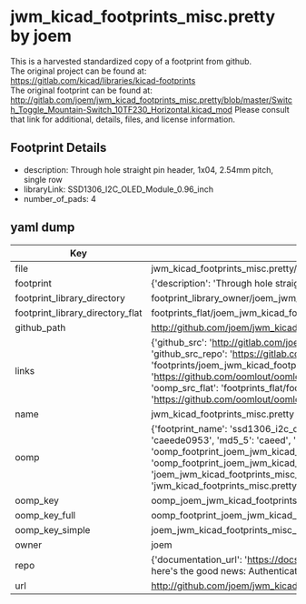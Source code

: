 # jwm_kicad_footprints_misc.pretty by joem  
This is a harvested standardized copy of a footprint from github.  
The original project can be found at:  
https://gitlab.com/kicad/libraries/kicad-footprints  
The original footprint can be found at:
http://gitlab.com/joem/jwm_kicad_footprints_misc.pretty/blob/master/Switch_Toggle_Mountain-Switch_10TF230_Horizontal.kicad_mod
Please consult that link for additional, details, files, and license information.  
## Footprint Details
* description: Through hole straight pin header, 1x04, 2.54mm pitch, single row  
* libraryLink: SSD1306_I2C_OLED_Module_0.96_inch  
* number_of_pads: 4  
## yaml dump  
| Key | Value |  
| --- | --- |  
| file | jwm_kicad_footprints_misc.pretty/SSD1306_I2C_OLED_Module_0.96_inch.kicad_mod |  
| footprint | {'description': 'Through hole straight pin header, 1x04, 2.54mm pitch, single row', 'libraryLink': 'SSD1306_I2C_OLED_Module_0.96_inch', 'number_of_pads': 4} |  
| footprint_library_directory | footprint_library_owner/joem_jwm_kicad_footprints_misc.pretty |  
| footprint_library_directory_flat | footprints_flat/joem_jwm_kicad_footprints_misc_ssd1306_i2c_oled_module_0_96_inch/working |  
| github_path | http://github.com/joem/jwm_kicad_footprints_misc.pretty/blob/master/SSD1306_I2C_OLED_Module_0.96_inch.kicad_mod |  
| links | {'github_src': 'http://gitlab.com/joem/jwm_kicad_footprints_misc.pretty/blob/master/Switch_Toggle_Mountain-Switch_10TF230_Horizontal.kicad_mod', 'github_src_repo': 'https://gitlab.com/kicad/libraries/kicad-footprints', 'oomp_bot': 'footprints/joem_jwm_kicad_footprints_misc_ssd1306_i2c_oled_module_0_96_inch/working', 'oomp_bot_github': 'https://github.com/oomlout/oomlout_oomp_footprint_bot/tree/main/footprints/joem_jwm_kicad_footprints_misc_ssd1306_i2c_oled_module_0_96_inch/working', 'oomp_src_flat': 'footprints_flat/footprints_flat/joem_jwm_kicad_footprints_misc_ssd1306_i2c_oled_module_0_96_inch/working', 'oomp_src_flat_github': 'https://github.com/oomlout/oomlout_oomp_footprint_src/tree/main/footprints_flat/joem_jwm_kicad_footprints_misc_ssd1306_i2c_oled_module_0_96_inch/working'} |  
| name | jwm_kicad_footprints_misc.pretty |  
| oomp | {'footprint_name': 'ssd1306_i2c_oled_module_0_96_inch', 'library_name': 'jwm_kicad_footprints_misc', 'md5': 'caeede0953bb67492f93fae1ecc7ef3b', 'md5_10': 'caeede0953', 'md5_5': 'caeed', 'md5_6': 'caeede', 'oomp_key': 'oomp_joem_jwm_kicad_footprints_misc_ssd1306_i2c_oled_module_0_96_inch', 'oomp_key_extra': 'oomp_footprint_joem_jwm_kicad_footprints_misc_ssd1306_i2c_oled_module_0_96_inch', 'oomp_key_full': 'oomp_footprint_joem_jwm_kicad_footprints_misc_ssd1306_i2c_oled_module_0_96_inch_caeede', 'oomp_key_simple': 'joem_jwm_kicad_footprints_misc_ssd1306_i2c_oled_module_0_96_inch', 'original_filename': 'jwm_kicad_footprints_misc.pretty/SSD1306_I2C_OLED_Module_0.96_inch.kicad_mod', 'owner_name': 'joem'} |  
| oomp_key | oomp_joem_jwm_kicad_footprints_misc_ssd1306_i2c_oled_module_0_96_inch |  
| oomp_key_full | oomp_footprint_joem_jwm_kicad_footprints_misc_ssd1306_i2c_oled_module_0_96_inch |  
| oomp_key_simple | joem_jwm_kicad_footprints_misc_ssd1306_i2c_oled_module_0_96_inch |  
| owner | joem |  
| repo | {'documentation_url': 'https://docs.github.com/rest/overview/resources-in-the-rest-api#rate-limiting', 'message': "API rate limit exceeded for 84.66.173.59. (But here's the good news: Authenticated requests get a higher rate limit. Check out the documentation for more details.)"} |  
| url | http://github.com/joem/jwm_kicad_footprints_misc.pretty |  

